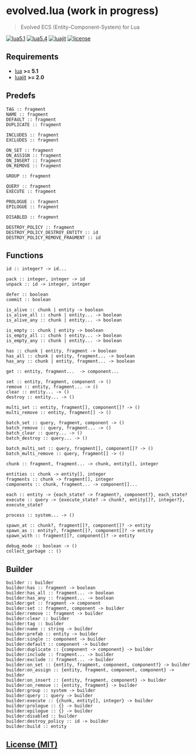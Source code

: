 # evolved.lua (work in progress)

> Evolved ECS (Entity-Component-System) for Lua

[![lua5.1][badge.lua5.1]][lua5.1]
[![lua5.4][badge.lua5.4]][lua5.4]
[![luajit][badge.luajit]][luajit]
[![license][badge.license]][license]

[badge.lua5.1]: https://img.shields.io/github/actions/workflow/status/BlackMATov/evolved.lua/.github/workflows/lua5.1.yml?label=Lua%205.1
[badge.lua5.4]: https://img.shields.io/github/actions/workflow/status/BlackMATov/evolved.lua/.github/workflows/lua5.4.yml?label=Lua%205.4
[badge.luajit]: https://img.shields.io/github/actions/workflow/status/BlackMATov/evolved.lua/.github/workflows/luajit.yml?label=LuaJIT
[badge.license]: https://img.shields.io/badge/license-MIT-blue

[lua5.1]: https://github.com/BlackMATov/evolved.lua/actions?query=workflow%3Alua5.1
[lua5.4]: https://github.com/BlackMATov/evolved.lua/actions?query=workflow%3Alua5.4
[luajit]: https://github.com/BlackMATov/evolved.lua/actions?query=workflow%3Aluajit
[license]: https://en.wikipedia.org/wiki/MIT_License

[evolved]: https://github.com/BlackMATov/evolved.lua

## Requirements

- [lua](https://www.lua.org/) **>= 5.1**
- [luajit](https://luajit.org/) **>= 2.0**

## Predefs

```
TAG :: fragment
NAME :: fragment
DEFAULT :: fragment
DUPLICATE :: fragment

INCLUDES :: fragment
EXCLUDES :: fragment

ON_SET :: fragment
ON_ASSIGN :: fragment
ON_INSERT :: fragment
ON_REMOVE :: fragment

GROUP :: fragment

QUERY :: fragment
EXECUTE :: fragment

PROLOGUE :: fragment
EPILOGUE :: fragment

DISABLED :: fragment

DESTROY_POLICY :: fragment
DESTROY_POLICY_DESTROY_ENTITY :: id
DESTROY_POLICY_REMOVE_FRAGMENT :: id
```

## Functions

```
id :: integer? -> id...

pack :: integer, integer -> id
unpack :: id -> integer, integer

defer :: boolean
commit :: boolean

is_alive :: chunk | entity -> boolean
is_alive_all :: chunk | entity... -> boolean
is_alive_any :: chunk | entity... -> boolean

is_empty :: chunk | entity -> boolean
is_empty_all :: chunk | entity... -> boolean
is_empty_any :: chunk | entity... -> boolean

has :: chunk | entity, fragment -> boolean
has_all :: chunk | entity, fragment... -> boolean
has_any :: chunk | entity, fragment... -> boolean

get :: entity, fragment...  -> component...

set :: entity, fragment, component -> ()
remove :: entity, fragment... -> ()
clear :: entity... -> ()
destroy :: entity... -> ()

multi_set :: entity, fragment[], component[]? -> ()
multi_remove :: entity, fragment[] -> ()

batch_set :: query, fragment, component -> ()
batch_remove :: query, fragment... -> ()
batch_clear :: query... -> ()
batch_destroy :: query... -> ()

batch_multi_set :: query, fragment[], component[]? -> ()
batch_multi_remove :: query, fragment[] -> ()

chunk :: fragment, fragment... -> chunk, entity[], integer

entities :: chunk -> entity[], integer
fragments :: chunk -> fragment[], integer
components :: chunk, fragment... -> component[]...

each :: entity -> {each_state? -> fragment?, component?}, each_state?
execute :: query -> {execute_state? -> chunk?, entity[]?, integer?}, execute_state?

process :: system... -> ()

spawn_at :: chunk?, fragment[]?, component[]? -> entity
spawn_as :: entity?, fragment[]?, component[]? -> entity
spawn_with :: fragment[]?, component[]? -> entity

debug_mode :: boolean -> ()
collect_garbage :: ()
```

## Builder

```
builder :: builder
builder:has :: fragment -> boolean
builder:has_all :: fragment... -> boolean
builder:has_any :: fragment... -> boolean
builder:get :: fragment -> component
builder:set :: fragment, component -> builder
builder:remove :: fragment -> builder
builder:clear :: builder
builder:tag :: builder
builder:name :: string -> builder
builder:prefab :: entity -> builder
builder:single :: component -> builder
builder:default :: component -> builder
builder:duplicate :: {component -> component} -> builder
builder:include :: fragment... -> builder
builder:exclude :: fragment... -> builder
builder:on_set :: {entity, fragment, component, component?} -> builder
builder:on_assign :: {entity, fragment, component, component} -> builder
builder:on_insert :: {entity, fragment, component} -> builder
builder:on_remove :: {entity, fragment} -> builder
builder:group :: system -> builder
builder:query :: query -> builder
builder:execute :: {chunk, entity[], integer} -> builder
builder:prologue :: {} -> builder
builder:epilogue :: {} -> builder
builder:disabled :: builder
builder:destroy_policy :: id -> builder
builder:build :: entity
```

## [License (MIT)](./LICENSE.md)
